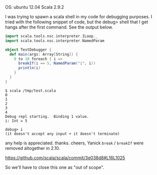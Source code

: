 OS: ubuntu 12.04
Scala 2.9.2

I was trying to spawn a scala shell in my code for debugging purposes. I tried with the following snippet of code, but the debug> shell that I get hangs after the first command. See the output below.

```scala
import scala.tools.nsc.interpreter.ILoop._
import scala.tools.nsc.interpreter.NamedParam

object TestDebugger {
  def main(args: Array[String]) {
    0 to 10 foreach { i =>
      breakIf(i == 5, NamedParam("i", i))
      println(i)
    }
  }
}
```

```
$ scala /tmp/test.scala 
0
1
2
3
4
Debug repl starting.  Binding 1 value.
i: Int = 5

debug> i
(it doesn't accept any input + it doesn't terminate)
```

any help is appreciated. thanks.
cheers,
Yanick
`break` / `breakIf` were removed altogether in 2.10.

https://github.com/scala/scala/commit/3e038d8#L16L1025

So we'll have to close this one as "out of scope".

